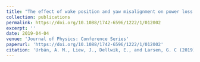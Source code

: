 ```yaml
---
title: "The effect of wake position and yaw misalignment on power loss in wind turbines"
collection: publications
permalink: https://doi.org/10.1088/1742-6596/1222/1/012002
excerpt: ''
date: 2019-04-04
venue: 'Journal of Physics: Conference Series'
paperurl: 'https://doi.org/10.1088/1742-6596/1222/1/012002'
citation: 'Urbán, A. M., Liew, J., Dellwik, E., and Larsen, G. C (2019). &quot;The effect of wake position and yaw misalignment on power loss in wind turbines.&quot; <i>Journal of Physics: Conference Series</i>. 1222 012002.'
---
```

